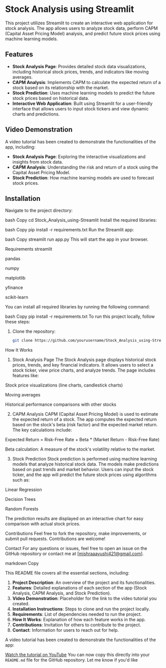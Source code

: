 # Stock Analysis using Streamlit

This project utilizes Streamlit to create an interactive web application for stock analysis. The app allows users to analyze stock data, perform CAPM (Capital Asset Pricing Model) analysis, and predict future stock prices using machine learning models.

## Features

- **Stock Analysis Page**: Provides detailed stock data visualizations, including historical stock prices, trends, and indicators like moving averages.
- **CAPM Analysis**: Implements CAPM to calculate the expected return of a stock based on its relationship with the market.
- **Stock Prediction**: Uses machine learning models to predict the future stock prices based on historical data.
- **Interactive Web Application**: Built using Streamlit for a user-friendly interface that allows users to input stock tickers and view dynamic charts and predictions.

## Video Demonstration

A video tutorial has been created to demonstrate the functionalities of the app, including:

- **Stock Analysis Page**: Exploring the interactive visualizations and insights from stock data.
- **CAPM Analysis**: Understanding the risk and return of a stock using the Capital Asset Pricing Model.
- **Stock Prediction**: How machine learning models are used to forecast stock prices.



## Installation

Navigate to the project directory:

bash
Copy
cd Stock_Analysis_using-Streamlit
Install the required libraries:

bash
Copy
pip install -r requirements.txt
Run the Streamlit app:

bash
Copy
streamlit run app.py
This will start the app in your browser.

Requirements
streamlit

pandas

numpy

matplotlib

yfinance

scikit-learn

You can install all required libraries by running the following command:

bash
Copy
pip install -r requirements.txt
To run this project locally, follow these steps:

1. Clone the repository:

   ```bash
   git clone https://github.com/yourusername/Stock_Analysis_using-Streamlit.git

How It Works
1. Stock Analysis Page
The Stock Analysis page displays historical stock prices, trends, and key financial indicators. It allows users to select a stock ticker, view price charts, and analyze trends. The page includes features like:

Stock price visualizations (line charts, candlestick charts)

Moving averages

Historical performance comparisons with other stocks

2. CAPM Analysis
CAPM (Capital Asset Pricing Model) is used to estimate the expected return of a stock. The app computes the expected return based on the stock's beta (risk factor) and the expected market return. The key calculations include:

Expected Return = Risk-Free Rate + Beta * (Market Return - Risk-Free Rate)

Beta calculation: A measure of the stock's volatility relative to the market.

3. Stock Prediction
Stock prediction is performed using machine learning models that analyze historical stock data. The models make predictions based on past trends and market behavior. Users can input the stock ticker, and the app will predict the future stock prices using algorithms such as:

Linear Regression

Decision Trees

Random Forests

The prediction results are displayed on an interactive chart for easy comparison with actual stock prices.

Contributions
Feel free to fork the repository, make improvements, or submit pull requests. Contributions are welcome!

Contact
For any questions or issues, feel free to open an issue on the GitHub repository or contact me at [mishraaayushi421@gmail.com].

markdown
Copy

This README file covers all the essential sections, including:

1. **Project Description**: An overview of the project and its functionalities.
2. **Features**: Detailed explanations of each section of the app (Stock Analysis, CAPM Analysis, and Stock Prediction).
3. **Video Demonstration**: Placeholder for the link to the video tutorial you created.
4. **Installation Instructions**: Steps to clone and run the project locally.
5. **Requirements**: List of dependencies needed to run the project.
6. **How It Works**: Explanation of how each feature works in the app.
7. **Contributions**: Invitation for others to contribute to the project.
8. **Contact**: Information for users to reach out for help.


A video tutorial has been created to demonstrate the functionalities of the app:

[Watch the tutorial on YouTube](https://youtu.be/L6ZI-xn8NsY)
You can now copy this directly into your `README.md` file for the GitHub repository. Let me know if you'd like
